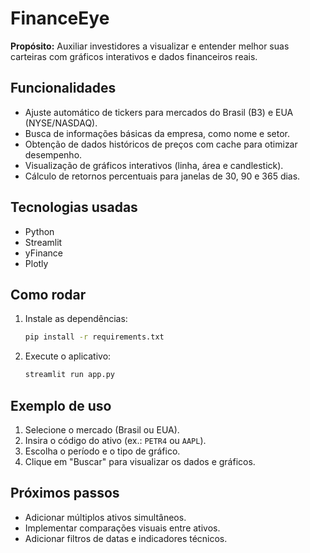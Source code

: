 # FinanceEye

**Propósito:** Auxiliar investidores a visualizar e entender melhor suas carteiras com gráficos interativos e dados financeiros reais.

## Funcionalidades

- Ajuste automático de tickers para mercados do Brasil (B3) e EUA (NYSE/NASDAQ).
- Busca de informações básicas da empresa, como nome e setor.
- Obtenção de dados históricos de preços com cache para otimizar desempenho.
- Visualização de gráficos interativos (linha, área e candlestick).
- Cálculo de retornos percentuais para janelas de 30, 90 e 365 dias.

## Tecnologias usadas

- Python
- Streamlit
- yFinance
- Plotly

## Como rodar

1. Instale as dependências:
   ```bash
   pip install -r requirements.txt
   ```

2. Execute o aplicativo:
   ```bash
   streamlit run app.py
   ```

## Exemplo de uso

1. Selecione o mercado (Brasil ou EUA).
2. Insira o código do ativo (ex.: `PETR4` ou `AAPL`).
3. Escolha o período e o tipo de gráfico.
4. Clique em "Buscar" para visualizar os dados e gráficos.

## Próximos passos

- Adicionar múltiplos ativos simultâneos.
- Implementar comparações visuais entre ativos.
- Adicionar filtros de datas e indicadores técnicos.
